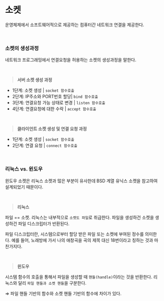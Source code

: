 # 소켓
운영체제에서 소프트웨어적으로 제공하는 컴퓨터간 네트워크 연결을 제공한다.

<br>

### 소켓의 생성과정
네트워크 프로그래밍에서 연결요청을 허용하는 소켓의 생성과정을 말한다.

<br>

> **서버 소켓 생성 과정**
> 
- 1단계: 소켓 생성 | `socket 함수호출`
- 2단계: IP주소와 PORT번호 할당| `bind 함수호출`
- 3단계: 연결요청 가능 상태로 변경 | `listen 함수호출`
- 4단계: 연결요청에 대한 수락 | `accept 함수호출`

<br>

> **클라이언트 소켓 생성 및 연결 요청 과정**
> 
- 1단계: 소켓 생성 | `socket 함수호출`
- 2단계: 연결 요청 | `connect 함수호출`

<br>

### 리눅스 vs. 윈도우
윈도우 소켓은 리눅스 소켓과 많은 부분이 유사한데 BSD 계열 유닉스 소켓을 참고하여 설계되었기 때문이다.

<br>

> **리눅스**
> 
파일 == 소켓. 리눅스는 내부적으로 `소켓도 파일`로 취급한다. 파일을 생성하건 소켓을 생성하건 파일 디스크립터가 반환된다.

파일 디스크립터란, 시스템으로부터 할당 받은 파일 또는 소켓에 부여된 정수를 의미한다. 예를 들어, 노래방에 가서 나의 애창곡을 곡의 제목 대신 18번이라고 칭하는 것과 마찬가지다. 

<br>

> **윈도우**
> 
시스템 함수의 호출을 통해서 파일을 생성할 때 `핸들(handle)`이라는 것을 반환한다. 리눅스와 달리 `파일 핸들과 소켓 핸들`을 구분한다. 

⇒ 파일 핸들 기반의 함수와 소켓 핸들 기반의 함수에 차이가 있다.
